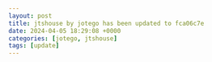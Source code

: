 ```yaml
---
layout: post
title: jtshouse by jotego has been updated to fca06c7e
date: 2024-04-05 18:29:08 +0000
categories: [jotego, jtshouse]
tags: [update]
---
```


